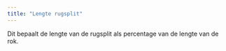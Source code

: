 ```yaml
---
title: "Lengte rugsplit"
---
```


Dit bepaalt de lengte van de rugsplit als percentage van de lengte van de rok.




